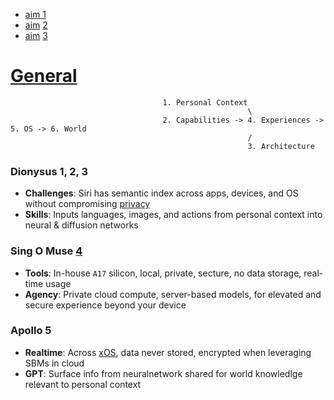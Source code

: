 - [aim 1](https://abikesa.github.io/aim1/)
- [aim](https://abikesa.github.io/aim2/) [2](https://abikesa.github.io/magicbullet/)
- [aim](https://abikesa.github.io/aim3/) [3](https://abikesa.github.io/generalize/)

# [General](https://abikesa.github.io/apple/)

                                      1. Personal Context 
                                                         \
                                      2. Capabilities -> 4. Experiences -> 5. OS -> 6. World
                                                         /
                                                         3. Architecture


### Dionysus 1, 2, 3
- **Challenges**: Siri has semantic index across apps, devices, and OS without compromising [privacy](https://en.wikipedia.org/wiki/Apple_Inc.#Privacy)
- **Skills**: Inputs languages, images, and actions from personal context into neural & diffusion networks 

### Sing O Muse [4](gpt-4o.md)
- **Tools**: In-house `A17` silicon, local, private, secture, no data storage, real-time usage
- **Agency**: Private cloud compute, server-based models, for elevated and secure experience beyond your device 

### Apollo 5
- **Realtime**: Across [xOS](https://abikesa.github.io/apple/os.html), data never stored, encrypted when leveraging SBMs in cloud
- **GPT**: Surface info from neuralnetwork shared for world knowledlge relevant to personal context


 
